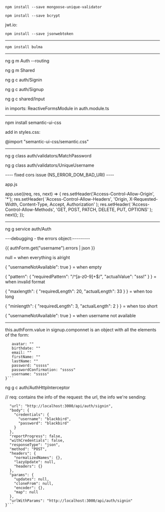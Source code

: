 `npm install --save mongoose-unique-validator`

`npm install --save bcrypt`

jwt.io:

`npm install --save jsonwebtoken`

---

`npm install bulma`

---

ng g m Auth --routing

ng g m Shared

ng g c auth/Signin

ng g c auth/Signup

ng g c shared/Input

in imports: ReactiveFormsModule in auth.module.ts

---

npm install semantic-ui-css

add in styles.css:

@import "semantic-ui-css/semantic.css"

---

ng g class auth/validators/MatchPassword

ng g class auth/validators/UniqueUsername

---- fixed cors issue (NS_ERROR_DOM_BAD_URI) ----

app.js

app.use((req, res, next) => {
res.setHeader('Access-Control-Allow-Origin', '\*');
res.setHeader(
'Access-Control-Allow-Headers',
'Origin, X-Requested-Width, Content-Type, Accept, Authorization'
);
res.setHeader(
'Access-Control-Allow-Methods',
'GET, POST, PATCH, DELETE, PUT, OPTIONS'
);
next();
});

---

ng g service auth/Auth

---debugging - the errors object:---------

{{ authForm.get("username").errors | json }}

null = when everything is alright

{ "usernameNotAvailable": true } = when empty

{ "pattern": { "requiredPattern": "/^[a-z0-9]+$/", "actualValue": "sss!" } } = when invalid format

{ "maxlength": { "requiredLength": 20, "actualLength": 33 } } = when too long

{ "minlength": { "requiredLength": 3, "actualLength": 2 } } = when too short

{ "usernameNotAvailable": true } = when username not available

---

this.authForm.value in signup.componnet is an object with all the elements of the form:

````{
   avatar: ""
   birthdate: ""
​   email: ""
​   firstName: ""
   lastName: ""
​   password: "sssss"
​   passwordConfirmation: "sssss"
​   username: "sssss"
}```
````

ng g c auth/AuthHttpInterceptor

// req: contains the info of the request: the url, the info we're sending:

````{
  "url": "http://localhost:3000/api/auth/signin",
  "body": {
    "credentials": {
      "username": "blackbird",
      "password": "blackbird"
    }
  },
  "reportProgress": false,
  "withCredentials": false,
  "responseType": "json",
  "method": "POST",
  "headers": {
    "normalizedNames": {},
    "lazyUpdate": null,
    "headers": {}
  },
  "params": {
    "updates": null,
    "cloneFrom": null,
    "encoder": {},
    "map": null
  },
  "urlWithParams": "http://localhost:3000/api/auth/signin"
}```
````
